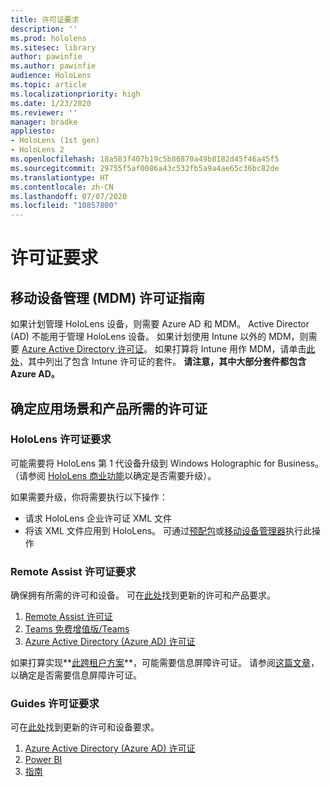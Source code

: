 ```yaml
---
title: 许可证要求
description: ''
ms.prod: hololens
ms.sitesec: library
author: pawinfie
ms.author: pawinfie
audience: HoloLens
ms.topic: article
ms.localizationpriority: high
ms.date: 1/23/2020
ms.reviewer: ''
manager: bradke
appliesto:
- HoloLens (1st gen)
- HoloLens 2
ms.openlocfilehash: 18a583f407b19c5b86870a49b8182d45f46a45f5
ms.sourcegitcommit: 29755f5af0086a43c532fb5a9a4ae65c36bc82de
ms.translationtype: HT
ms.contentlocale: zh-CN
ms.lasthandoff: 07/07/2020
ms.locfileid: "10857800"
---
```

# 许可证要求

## 移动设备管理 (MDM) 许可证指南

如果计划管理 HoloLens 设备，则需要 Azure AD 和 MDM。 Active Director (AD) 不能用于管理 HoloLens 设备。
如果计划使用 Intune 以外的 MDM，则需要 [Azure Active Directory 许可证](https://docs.microsoft.com/azure/active-directory/fundamentals/active-directory-whatis)。
如果打算将 Intune 用作 MDM，请单击[此处](https://docs.microsoft.com/intune/fundamentals/licenses)，其中列出了包含 Intune 许可证的套件。 **请注意，其中大部分套件都包含 Azure AD。**

## 确定应用场景和产品所需的许可证

### HoloLens 许可证要求

可能需要将 HoloLens 第 1 代设备升级到 Windows Holographic for Business。 （请参阅 [HoloLens 商业功能](holoLens-commercial-features.md#feature-comparison-between-editions)以确定是否需要升级）。

 如果需要升级，你将需要执行以下操作：

- 请求 HoloLens 企业许可证 XML 文件
- 将该 XML 文件应用到 HoloLens。 可通过[预配包](hololens-provisioning.md)或[移动设备管理器](https://docs.microsoft.com/intune/configuration/holographic-upgrade)执行此操作

### Remote Assist 许可证要求

确保拥有所需的许可和设备。 可在[此处](https://docs.microsoft.com/dynamics365/mixed-reality/remote-assist/requirements)找到更新的许可和产品要求。

1. [Remote Assist 许可证](https://docs.microsoft.com/dynamics365/mixed-reality/remote-assist/buy-and-deploy-remote-assist)
1. [Teams 免费增值版/Teams](https://products.office.com/microsoft-teams/free)
1. [Azure Active Directory (Azure AD) 许可证](https://docs.microsoft.com/azure/active-directory/fundamentals/active-directory-whatis)

如果打算实现**[此跨租户方案](https://docs.microsoft.com/dynamics365/mixed-reality/remote-assist/cross-tenant-overview#scenario-2-leasing-services-to-other-tenants)**，可能需要信息屏障许可证。 请参阅[这篇文章](https://docs.microsoft.com/dynamics365/mixed-reality/remote-assist/cross-tenant-licensing-implementation#step-1-determine-if-information-barriers-are-necessary)，以确定是否需要信息屏障许可证。

### Guides 许可证要求

可在[此处](https://docs.microsoft.com/dynamics365/mixed-reality/guides/requirements)找到更新的许可和设备要求。

1. [Azure Active Directory (Azure AD) 许可证](https://docs.microsoft.com/azure/active-directory/fundamentals/active-directory-whatis)
1. [Power BI](https://powerbi.microsoft.com/desktop/)
1. [指南](https://docs.microsoft.com/dynamics365/mixed-reality/guides/setup)

